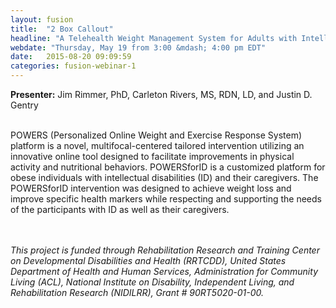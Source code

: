 ```yaml
---
layout: fusion
title:  "2 Box Callout"
headline: "A Telehealth Weight Management System for Adults with Intellectual Disability Rehabilitation Research and Training Center on Developmental Disabilities and Health (RRTCDD) 2016 Health and Wellness Series"
webdate: "Thursday, May 19 from 3:00 &mdash; 4:00 pm EDT"
date:   2015-08-20 09:09:59
categories: fusion-webinar-1
---
```

<b>Presenter:</b> Jim Rimmer, PhD, Carleton Rivers, MS, RDN, LD, and Justin D. Gentry<br><br>

POWERS (Personalized Online Weight and Exercise Response System) platform is a novel, multifocal-centered tailored intervention utilizing an innovative online tool designed to facilitate improvements in physical activity and nutritional behaviors. POWERSforID is a customized platform for obese individuals with intellectual disabilities (ID) and their caregivers. The POWERSforID intervention was designed to achieve weight loss and improve specific health markers while respecting and supporting the needs of the participants with ID as well as their caregivers.

<br><br>
<i>This project is funded through Rehabilitation Research and Training Center on Developmental Disabilities and Health (RRTCDD), United States Department of Health and Human Services, Administration for Community Living (ACL), National Institute on Disability, Independent Living, and Rehabilitation Research (NIDILRR), Grant # 90RT5020-01-00.</i>
